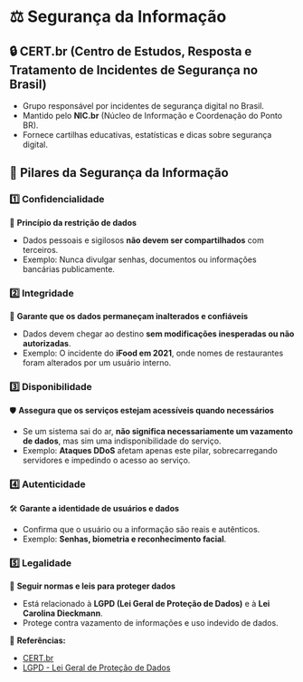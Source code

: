 # ⚖️ Segurança da Informação

## 🔒 CERT.br (Centro de Estudos, Resposta e Tratamento de Incidentes de Segurança no Brasil)

- Grupo responsável por incidentes de segurança digital no Brasil.
- Mantido pelo **NIC.br** (Núcleo de Informação e Coordenação do Ponto BR).
- Fornece cartilhas educativas, estatísticas e dicas sobre segurança digital.

## 🔧 **Pilares da Segurança da Informação**

### 1️⃣ Confidencialidade 
🔐 **Princípio da restrição de dados**
- Dados pessoais e sigilosos **não devem ser compartilhados** com terceiros.
- Exemplo: Nunca divulgar senhas, documentos ou informações bancárias publicamente.

### 2️⃣ Integridade 
🔄 **Garante que os dados permaneçam inalterados e confiáveis**
- Dados devem chegar ao destino **sem modificações inesperadas ou não autorizadas**.
- Exemplo: O incidente do **iFood em 2021**, onde nomes de restaurantes foram alterados por um usuário interno.

### 3️⃣ Disponibilidade 
🛡️ **Assegura que os serviços estejam acessíveis quando necessários**
- Se um sistema sai do ar, **não significa necessariamente um vazamento de dados**, mas sim uma indisponibilidade do serviço.
- Exemplo: **Ataques DDoS** afetam apenas este pilar, sobrecarregando servidores e impedindo o acesso ao serviço.

### 4️⃣ Autenticidade 
🛠️ **Garante a identidade de usuários e dados**
- Confirma que o usuário ou a informação são reais e autênticos.
- Exemplo: **Senhas, biometria e reconhecimento facial**.

### 5️⃣ Legalidade 
📝 **Seguir normas e leis para proteger dados**
- Está relacionado à **LGPD (Lei Geral de Proteção de Dados)** e à **Lei Carolina Dieckmann**.
- Protege contra vazamento de informações e uso indevido de dados.

🔗 **Referências:**
- [CERT.br](https://www.cert.br/)
- [LGPD - Lei Geral de Proteção de Dados](https://www.gov.br/governodigital/pt-br/governanca-de-dados/lgpd)
